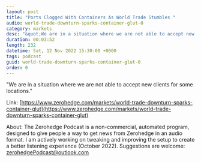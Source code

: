 ```yaml
---
layout: post
title: "Ports Clogged With Containers As World Trade Stumbles "
audio: world-trade-downturn-sparks-container-glut-0
category: markets
desc: "&quot;We are in a situation where we are not able to accept new clients for some locations.&quot;"
duration: 00:03:52
length: 232
datetime: Sat, 12 Nov 2022 15:30:00 +0000
tags: podcast
guid: world-trade-downturn-sparks-container-glut-0
order: 0
---
```

&quot;We are in a situation where we are not able to accept new clients for some locations.&quot;

Link: [https://www.zerohedge.com/markets/world-trade-downturn-sparks-container-glut](https://www.zerohedge.com/markets/world-trade-downturn-sparks-container-glut)

About: The Zerohedge Podcast is a non-commercial, automated program, designed to give people a way to get news from Zerohedge in an audio format.  I am actively working on tweaking and improving the setup to create a better listening experience (October 2022).  Suggestions are welcome: [zerohedgePodcast@outlook.com](mailto:zerohedgePodcast@outlook.com)